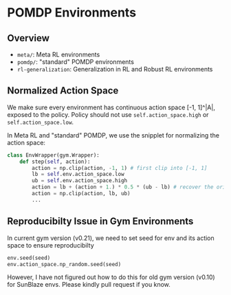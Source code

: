 # POMDP Environments

## Overview
- `meta/`: Meta RL environments
- `pomdp/`: "standard" POMDP environments
- `rl-generalization`: Generalization in RL and Robust RL environments

## Normalized Action Space
We make sure every environment has continuous action space [-1, 1]^|A|, exposed to the policy. Policy should not use `self.action_space.high` or `self.action_space.low`.

In Meta RL and "standard" POMDP, we use the snipplet for normalizing the action space:
```python 
class EnvWrapper(gym.Wrapper):
    def step(self, action):
        action = np.clip(action, -1, 1) # first clip into [-1, 1]
        lb = self.env.action_space.low
        ub = self.env.action_space.high
        action = lb + (action + 1.) * 0.5 * (ub - lb) # recover the original action space
        action = np.clip(action, lb, ub)
        ...
```

## Reproducibilty Issue in Gym Environments
In current gym version (v0.21), we need to set seed for env and its action space to ensure reproducibilty
```python
env.seed(seed)
env.action_space.np_random.seed(seed)
```
However, I have not figured out how to do this for old gym version (v0.10) for SunBlaze envs. Please kindly pull request if you know.
